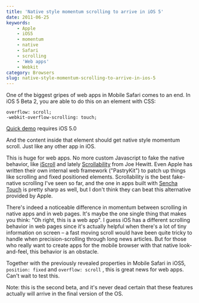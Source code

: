 ```yaml
---
title: 'Native style momentum scrolling to arrive in iOS 5'
date: 2011-06-25
keywords:
    - Apple
    - iOS5
    - momentum
    - native
    - Safari
    - scrolling
    - 'Web apps'
    - Webkit
category: Browsers
slug: native-style-momentum-scrolling-to-arrive-in-ios-5
---
```


One of the biggest gripes of web apps in Mobile Safari comes to an end. In iOS 5 Beta 2, you are
able to do this on an element with CSS:

    overflow: scroll;
    -webkit-overflow-scrolling: touch;

[Quick demo](http://playground.johanbrook.com/css/touchtest.html) requires iOS 5.0

And the content inside that element should get native style momentum scroll. Just like any other app
in iOS.

This is huge for web apps. No more custom Javascript to fake the native behavior, like
[iScroll](http://cubiq.org/iscroll) and lately
[Scrollability](https://github.com/joehewitt/scrollability/) from Joe Hewitt. Even Apple has written
their own internal web framework ("PastryKit") to patch up things like scrolling and fixed
positioned elements. Scrollability is the best fake-native scrolling I've seen so far, and the one
in apps built with [Sencha Touch](http://www.sencha.com/) is pretty sharp as well, but I don't think
they can beat this alternative provided by Apple.

There's indeed a noticeable difference in momentum between scrolling in native apps and in web
pages. It's maybe the one single thing that makes you think: "Oh right, this is a web app". I guess
iOS has a different scrolling behavior in web pages since it's actually helpful when there's a lot
of tiny information on screen – a fast moving scroll would have been quite tricky to handle when
precision-scrolling through long news articles. But for those who really want to create apps for the
mobile browser with that native look-and-feel, this behavior is an obstacle.

Together with the previously revealed properties in Mobile Safari in iOS5, `position: fixed` and
`overflow: scroll` , this is great news for web apps. Can't wait to test this.

Note: this is the second beta, and it's never dead certain that these features actually will arrive
in the final version of the OS.
